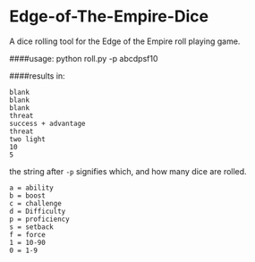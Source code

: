 Edge-of-The-Empire-Dice
=======================

A dice rolling tool for the Edge of the Empire roll playing game.

####usage:
	python roll.py -p abcdpsf10


####results in:

	blank
	blank
	blank
	threat
	success + advantage
	threat
	two light
	10
	5

the string after `-p` signifies which, and how many dice are rolled.

	a = ability
	b = boost
	c = challenge
	d = Difficulty
	p = proficiency
	s = setback
	f = force
	1 = 10-90
	0 = 1-9